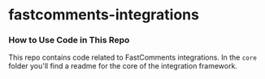 # fastcomments-integrations

### How to Use Code in This Repo

This repo contains code related to FastComments integrations. In the `core` folder you'll find
a readme for the core of the integration framework.

